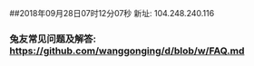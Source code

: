 ##2018年09月28日07时12分07秒 新址: 104.248.240.116
### 兔友常见问题及解答: https://github.com/wanggonging/d/blob/w/FAQ.md
